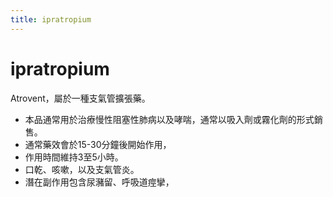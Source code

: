 ```yaml
---
title: ipratropium
---
```

# ipratropium

Atrovent，屬於一種支氣管擴張藥。
* 本品通常用於治療慢性阻塞性肺病以及哮喘，通常以吸入劑或霧化劑的形式銷售。
* 通常藥效會於15-30分鐘後開始作用，
* 作用時間維持3至5小時。
* 口乾、咳嗽，以及支氣管炎。
* 潛在副作用包含尿瀦留、呼吸道痙攣，
